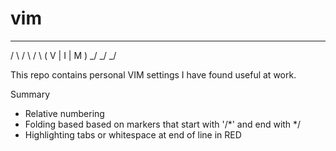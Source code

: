 # vim

   _   _   _  
  / \ / \ / \ 
 ( V | I | M )
  \_/ \_/ \_/ 


This repo contains personal VIM settings I have found useful at work.

Summary
- Relative numbering
- Folding based based on markers that start with '/*' and end with */
- Highlighting tabs or whitespace at end of line in RED
